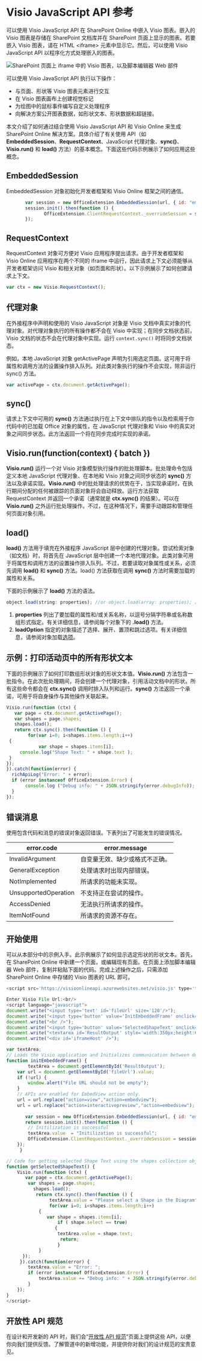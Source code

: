 # <a name="visio-javascript-apis-reference"></a>Visio JavaScript API 参考

可以使用 Visio JavaScript API 在 SharePoint Online 中嵌入 Visio 图表。嵌入的 Visio 图表是存储在 SharePoint 文档库并在 SharePoint 页面上显示的图表。若要嵌入 Visio 图表，请在 HTML &lt;iframe&gt; 元素中显示它。然后，可以使用 Visio JavaScript API 以程序化方式处理嵌入的图表。

![SharePoint 页面上 iframe 中的 Visio 图表，以及脚本编辑器 Web 部件](../../images/visio-api-block-diagram.png)

可以使用 Visio JavaScript API 执行以下操作：

* 与页面、形状等 Visio 图表元素进行交互 
* 在 Visio 图表画布上创建视觉标记 
* 为绘图中的鼠标事件编写自定义处理程序 
* 向解决方案公开图表数据，如形状文本、形状数据和超链接。

本文介绍了如何通过结合使用 Visio JavaScript API 和 Visio Online 来生成 SharePoint Online 解决方案。具体介绍了有关使用 API（如 **EmbeddedSession**、**RequestContext**、JavaScript 代理对象、**sync()**、**Visio.run()** 和 **load()** 方法）的基本概念。下面这些代码示例展示了如何应用这些概念。

## <a name="embeddedsession"></a>EmbeddedSession

EmbeddedSession 对象初始化开发者框架和 Visio Online 框架之间的通信。

```js
       var session = new OfficeExtension.EmbeddedSession(url, { id: "embed-iframe",container: document.getElementById("iframeHost") });
       session.init().then(function () {     
              OfficeExtension.ClientRequestContext._overrideSession = session;
       });
```

## <a name="requestcontext"></a>RequestContext

RequestContext 对象可方便对 Visio 应用程序提出请求。由于开发者框架和 Visio Online 应用程序在两个不同的 iframe 中运行，因此请求上下文必须能够从开发者框架访问 Visio 和相关对象（如页面和形状）。以下示例展示了如何创建请求上下文。

```js
var ctx = new Visio.RequestContext();
```

## <a name="proxy-objects"></a>代理对象

在外接程序中声明和使用的 Visio JavaScript 对象是 Visio 文档中真实对象的代理对象。对代理对象执行的所有操作都不会在 Visio 中实现；在同步文档状态前，Visio 文档的状态不会在代理对象中实现。运行 ```context.sync()``` 时将同步文档状态。

例如，本地 JavaScript 对象 getActivePage 声明为引用选定页面。这可用于将属性和调用方法的设置操作排入队列。对此类对象执行的操作不会实现，除非运行 sync() 方法。

```js
var activePage = ctx.document.getActivePage();
```

## <a name="sync"></a>sync()

请求上下文中可用的 **sync()** 方法通过执行在上下文中排队的指令以及检索用于你代码中的已加载 Office 对象的属性，在 JavaScript 代理对象和 Visio 中的真实对象之间同步状态。此方法返回一个将在同步完成时实现的承诺。 

## <a name="visiorunfunctioncontext--batch-"></a>Visio.run(function(context) { batch })

**Visio.run()** 运行一个对 Visio 对象模型执行操作的批处理脚本。批处理命令包括定义本地 JavaScript 代理对象、在本地和 Visio 对象之间同步状态的 **sync()** 方法以及承诺实现。**Visio.run()** 中的批处理请求的优势在于，当实现承诺时，在执行期间分配的任何被跟踪的页面对象将会自动释放。运行方法获取 RequestContext 并返回一个承诺（通常就是 **ctx.sync()** 的结果）。可以在 **Visio.run()** 之外运行批处理操作。不过，在这种情况下，需要手动跟踪和管理任何页面对象引用。 

## <a name="load"></a>load()

**load()** 方法用于填充在外接程序 JavaScript 层中创建的代理对象。尝试检索对象（如文档）时，将首先在 JavaScript 层中创建一个本地代理对象。此类对象可用于将属性和调用方法的设置操作排入队列。不过，若要读取对象属性或关系，必须先调用 **load()** 和 **sync()** 方法。load() 方法获取在调用 **sync()** 方法时需要加载的属性和关系。

下面的示例展示了 **load()** 方法的语法。

```js
object.load(string: properties); //or object.load(array: properties); //or object.load({loadOption});
```

1. **properties** 列出了要加载的属性和/或关系名称，以逗号分隔字符串或名称数组形式指定。有关详细信息，请参阅每个对象下的 **.load()** 方法。
2. **loadOption** 指定的对象描述了选择、展开、置顶和跳过选项。有关详细信息，请参阅对象加载[选项](loadoption)。

## <a name="example-printing-all-shapes-text-in-active-page"></a>示例：打印活动页中的所有形状文本

下面的示例展示了如何打印数组形状对象的形状文本值。**Visio.run()** 方法包含一批指令。在此次批处理期间，将会创建一个代理对象，引用活动文档中的形状。所有这些命令都会在 **ctx.sync()** 调用时排入队列和运行。**sync()** 方法返回一个承诺，可用于将自身操作与其他操作关联起来。

```js
Visio.run(function (ctx) {
   var page = ctx.document.getActivePage();
   var shapes = page.shapes;
   shapes.load();
   return ctx.sync().then(function () {
        for(var i=0; i<shapes.items.length;i++)
 {
            var shape = shapes.items[i];
     console.log("Shape Text: " + shape.text );
 }
});
}).catch(function(error) {
  richApiLog("Error: " + error);
  if (error instanceof OfficeExtension.Error) {
       console.log ("Debug info: " + JSON.stringify(error.debugInfo));
  }
});
```

## <a name="error-messages"></a>错误消息

使用包含代码和消息的错误对象返回错误。下表列出了可能发生的错误情况。

| error.code            | error.message |
|-----------------------|----------------------------------------------------------------|
|  InvalidArgument      | 自变量无效、缺少或格式不正确。 |
| GeneralException      | 处理请求时出现内部错误。 |
| NotImplemented        | 所请求的功能未实现。  |
| UnsupportedOperation  | 不支持正在尝试的操作。 |
| AccessDenied          | 无法执行所请求的操作。 |
| ItemNotFound          | 所请求的资源不存在。 |

## <a name="get-started"></a>开始使用

可以从本部分中的示例入手。此示例展示了如何显示选定形状的形状文本。首先，在 SharePoint Online 中新建一个页面，或编辑现有页面。在页面上添加脚本编辑器 Web 部件，复制并粘贴下面的代码。完成上述操作之后，只需添加 SharePoint Online 中存储的 Visio 图表的 URL 即可。

```js
<script src='https://visioonlineapi.azurewebsites.net/visio.js' type='text/javascript'></script>

Enter Visio File Url:<br/>
<script language="javascript">
document.write("<input type='text' id='fileUrl' size='120'/>");
document.write("<input type='button' value='InitEmbeddedFrame' onclick='initEmbeddedFrame()' />");
document.write("<br />");
document.write("<input type='button' value='SelectedShapeText' onclick='getSelectedShapeText()' />");
document.write("<textarea id='ResultOutput' style='width:350px;height:60px'> </textarea>");
document.write("<div id='iframeHost' />");

var textArea;
// Loads the Visio application and Initializes communication between devloper frame and Visio online frame
function initEmbeddedFrame() {
        textArea = document.getElementById('ResultOutput');
    var url = document.getElementById('fileUrl').value;
    if (!url) {
        window.alert("File URL should not be empty");
    }
    // APIs are enabled for EmbedView action only.   
    url = url.replace("action=view","action=embedview");
    url = url.replace("action=interactivepreview","action=embedview");
  
       var session = new OfficeExtension.EmbeddedSession(url, { id: "embed-iframe",container: document.getElementById("iframeHost") });
       return session.init().then(function () {
        // Initilization is successful 
        textArea.value  = "Initilization is successful";
        OfficeExtension.ClientRequestContext._overrideSession = session;
    });
     }

// Code for getting selected Shape Text using the shapes collection object
function getSelectedShapeText() {
    Visio.run(function (ctx) {     
       var page = ctx.document.getActivePage();
        var shapes = page.shapes;
          shapes.load();
           return ctx.sync().then(function () {
                textArea.value = "Please select a Shape in the Diagram";
                for(var i=0; i<shapes.items.length;i++)
            {
               var shape = shapes.items[i];
                   if ( shape.select == true)
                  {
                   textArea.value = shape.text;
                    return;
                   }
            }
      });
     }).catch(function(error) {
        textArea.value = "Error: ";
        if (error instanceof OfficeExtension.Error) {
            textArea.value += "Debug info: " + JSON.stringify(error.debugInfo);
        }
    });
}
</script>
```

## <a name="open-api-specifications"></a>开放性 API 规范

在设计和开发新的 API 时，我们会“[开放性 API 规范](https://dev.office.com/reference/add-ins/openspec)”页面上提供这些 API，以便你向我们提供反馈。了解管道中的新增功能，并提供你对我们的设计规范的宝贵意见。 
